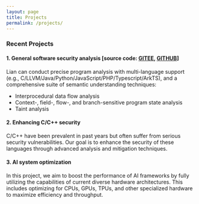 ```yaml
---
layout: page
title: Projects
permalink: /projects/
---
```



  
### Recent Projects

#### 1. General software security analysis [source code: [GITEE](https://gitee.com/fdu-ssr/lian), [GITHUB](https://github.com/yang-guangliang/lian)]
Lian can conduct precise program analysis with multi-language support (e.g., C/LLVM/Java/Python/JavaScript/PHP/Typescript/ArkTS), and a comprehensive suite of semantic understanding techniques:
  - Interprocedural data flow analysis
  - Context-, field-, flow-, and branch-sensitive program state analysis
  - Taint analysis

#### 2. Enhancing C/C++ security
C/C++ have been prevalent in past years but often suffer from serious security vulnerabilities. Our goal is to enhance the security of these languages through advanced analysis and mitigation techniques.

#### 3. AI system optimization
In this project, we aim to boost the performance of AI frameworks by fully utilizing the capabilities of current diverse hardware architectures. This includes optimizing for CPUs, GPUs, TPUs, and other specialized hardware to maximize efficiency and throughput.


